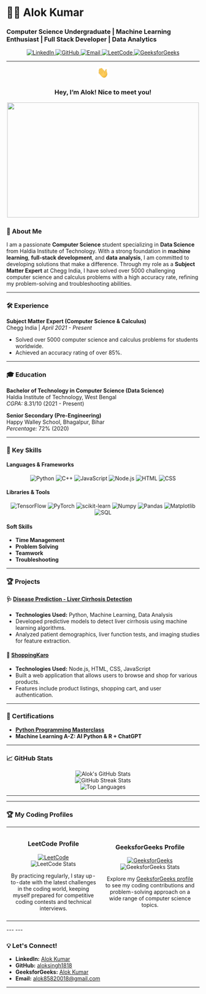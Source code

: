 # 👨‍💻 Alok Kumar

**<h3>Computer Science Undergraduate | Machine Learning Enthusiast | Full Stack Developer | Data Analytics</h3>**

<div align="center">
  <a href="https://www.linkedin.com/in/alok-kumar-119481218">
    <img src="https://img.shields.io/badge/LinkedIn-Connect-blue?style=for-the-badge&logo=linkedin" alt="LinkedIn" height="20"/>
  </a>
  <a href="https://github.com/aloksingh1818">
    <img src="https://img.shields.io/badge/GitHub-Follow-black?style=for-the-badge&logo=github" alt="GitHub" height="20"/>
  </a>
  <a href="mailto:alok85820018@gmail.com">
    <img src="https://img.shields.io/badge/Email-alok85820018@gmail.com-red?style=for-the-badge&logo=gmail" alt="Email" height="20"/>
  </a>
  <a href="https://leetcode.com/Aloksingh18/">
    <img src="https://img.shields.io/badge/LeetCode-Profile-orange?style=for-the-badge&logo=leetcode" alt="LeetCode" height="20"/>
  </a>
  <a href="https://www.geeksforgeeks.org/user/alok85820018/">
    <img src="https://img.shields.io/badge/GeeksforGeeks-Profile-green?style=for-the-badge&logo=geeksforgeeks" alt="GeeksforGeeks" height="20"/>
  </a>
</div>


---

<div align="center">
    <img src="https://raw.githubusercontent.com/ABSphreak/ABSphreak/master/gifs/Hi.gif" width="30" height="30">
    <h3>Hey, I’m Alok! Nice to meet you!</h3>
    <img src="https://i.giphy.com/media/qgQUggAC3Pfv687qPC/giphy.gif" width="500" height="300"/>
</div>

### 🚀 About Me
I am a passionate **Computer Science** student specializing in **Data Science** from Haldia Institute of Technology. With a strong foundation in **machine learning**, **full-stack development**, and **data analysis**, I am committed to developing solutions that make a difference. Through my role as a **Subject Matter Expert** at Chegg India, I have solved over 5000 challenging computer science and calculus problems with a high accuracy rate, refining my problem-solving and troubleshooting abilities.

---

### 🛠️ Experience

**Subject Matter Expert (Computer Science & Calculus)**  
Chegg India | *April 2021 - Present*  
- Solved over 5000 computer science and calculus problems for students worldwide.
- Achieved an accuracy rating of over 85%.

---
### 🎓 Education

**Bachelor of Technology in Computer Science (Data Science)**  
Haldia Institute of Technology, West Bengal  
*CGPA:* 8.31/10 (2021 - Present)

**Senior Secondary (Pre-Engineering)**  
Happy Walley School, Bhagalpur, Bihar  
*Percentage:* 72% (2020)

---


### 🎯 Key Skills

#### Languages & Frameworks


<p align="center">
    <img src="https://img.shields.io/badge/-Python-333333?style=for-the-badge&logo=python" alt="Python" height="40"/>
    <img src="https://img.shields.io/badge/-C++-00599C?style=for-the-badge&logo=c%2B%2B" alt="C++" height="40"/>
    <img src="https://img.shields.io/badge/-JavaScript-F7DF1E?style=for-the-badge&logo=javascript&logoColor=black" alt="JavaScript" height="40"/>
    <img src="https://img.shields.io/badge/-Node.js-43853D?style=for-the-badge&logo=node.js&logoColor=white" alt="Node.js" height="40"/>
    <img src="https://img.shields.io/badge/-HTML-E34F26?style=for-the-badge&logo=html5&logoColor=white" alt="HTML" height="40"/>
    <img src="https://img.shields.io/badge/-CSS-1572B6?style=for-the-badge&logo=css3" alt="CSS" height="40"/>
</p>

#### Libraries & Tools

<p align="center">
    <img src="https://img.shields.io/badge/-TensorFlow-FF6F00?style=for-the-badge&logo=tensorflow&logoColor=white" alt="TensorFlow" height="50"/>
    <img src="https://img.shields.io/badge/-PyTorch-EE4C2C?style=for-the-badge&logo=pytorch&logoColor=white" alt="PyTorch" height="50"/>
    <img src="https://img.shields.io/badge/-scikit--learn-F7931E?style=for-the-badge&logo=scikit-learn&logoColor=white" alt="scikit-learn" height="50"/>
    <img src="https://img.shields.io/badge/-Numpy-013243?style=for-the-badge&logo=numpy" alt="Numpy" height="50"/>
    <img src="https://img.shields.io/badge/-Pandas-150458?style=for-the-badge&logo=pandas" alt="Pandas" height="50"/>
    <img src="https://img.shields.io/badge/-Matplotlib-FFDD44?style=for-the-badge&logo=matplotlib&logoColor=black" alt="Matplotlib" height="50"/>
    <img src="https://img.shields.io/badge/-SQL-4479A1?style=for-the-badge&logo=postgresql" alt="SQL" height="50"/>
</p>


#### Soft Skills

- **Time Management**
- **Problem Solving**
- **Teamwork**
- **Troubleshooting**

---

### 🏆 Projects

#### 🩺 [Disease Prediction - Liver Cirrhosis Detection](https://github.com/aloksingh1818/Disease-Prediction)
- **Technologies Used:** Python, Machine Learning, Data Analysis
- Developed predictive models to detect liver cirrhosis using machine learning algorithms.
- Analyzed patient demographics, liver function tests, and imaging studies for feature extraction.

#### 🛒 [ShoppingKaro](https://github.com/aloksingh1818/ShoppingKaro)
- **Technologies Used:** Node.js, HTML, CSS, JavaScript
- Built a web application that allows users to browse and shop for various products.
- Features include product listings, shopping cart, and user authentication.

---


### 📜 Certifications

- **[Python Programming Masterclass](https://www.udemy.com/certificate/UC-b2a071d1-0a9b-49aa-ae6a-2f90de73cf7c/)**
- **Machine Learning A-Z: AI Python & R + ChatGPT**

---

### 📈 GitHub Stats

<div align="center">
  <img src="https://github-readme-stats.vercel.app/api?username=aloksingh1818&show_icons=true&theme=radical" alt="Alok's GitHub Stats" />
  <br/>
  <img src="https://github-readme-streak-stats.herokuapp.com/?user=aloksingh1818&theme=radical" alt="GitHub Streak Stats" />
  <br/>
  <img src="https://github-readme-stats.vercel.app/api/top-langs/?username=aloksingh1818&layout=compact&theme=radical" alt="Top Languages" />
</div>

---



---


### 🏆 My Coding Profiles

<div align="center">
  <table>
    <tr>
      <td align="center" style="padding: 10px;">
        <h3>LeetCode Profile</h3>
        <a href="https://leetcode.com/Aloksingh18/">
          <img src="https://img.shields.io/badge/LeetCode-Profile-orange?style=for-the-badge&logo=leetcode" alt="LeetCode" height="40"/>
        </a>
        <br/>
        <img src="https://leetcard.jacoblin.cool/Aloksingh18?ext=heatmap" alt="LeetCode Stats" />
        <br/>
        <p>By practicing regularly, I stay up-to-date with the latest challenges in the coding world, keeping myself prepared for competitive coding contests and technical interviews.</p>
      </td>
      <td align="center" style="padding: 10px;">
        <h3>GeeksforGeeks Profile</h3>
        <a href="https://www.geeksforgeeks.org/user/alok85820018/">
          <img src="https://img.shields.io/badge/GeeksforGeeks-Profile-green?style=for-the-badge&logo=geeksforgeeks" alt="GeeksforGeeks" height="40"/>
        </a>
        <br/>
        <img src="https://geeks-for-geeks-stats-card.vercel.app/?username=alok85820018" alt="GeeksforGeeks Stats" />
        <br/>
        <p>Explore my <a href="https://www.geeksforgeeks.org/user/alok85820018/">GeeksforGeeks profile</a> to see my coding contributions and problem-solving approach on a wide range of computer science topics.</p>
      </td>
    </tr>
  </table>
</div>
---
---

### 💡 Let's Connect!

- **LinkedIn:** [Alok Kumar](https://www.linkedin.com/in/alok-kumar-119481218)
- **GitHub:** [aloksingh1818](https://github.com/aloksingh1818)
- **GeeksforGeeks:** [Alok Kumar](https://www.geeksforgeeks.org/user/alok85820018/)
- **Email:** [alok85820018@gmail.com](mailto:alok85820018@gmail.com)

---
